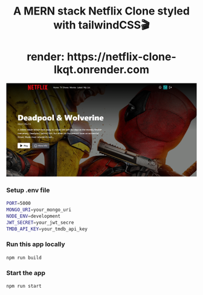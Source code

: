 <h1 align="center">A MERN stack Netflix Clone styled with tailwindCSS🎬</h1>

<h1 align="center">render: https://netflix-clone-lkqt.onrender.com</h1>

![Demo App](/frontend/public/screenshot-for-readme.png)

### Setup .env file

```bash
PORT=5000
MONGO_URI=your_mongo_uri
NODE_ENV=development
JWT_SECRET=your_jwt_secre
TMDB_API_KEY=your_tmdb_api_key
```

### Run this app locally

```shell
npm run build
```

### Start the app

```shell
npm run start
```
